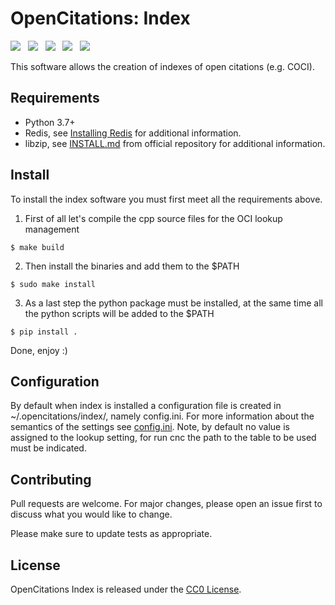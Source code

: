 # OpenCitations: Index
[<img src="https://img.shields.io/badge/powered%20by-OpenCitations-%239931FC?labelColor=2D22DE" />](http://opencitations.net) &nbsp; [<img src="https://img.shields.io/badge/python-3.7%20%7C%203.8%20%7C%203.9%20%7C%203.10-brightgreen">](https://www.python.org/) &nbsp; [<img src="https://img.shields.io/badge/-c++-black?logo=c%2B%2B&style=social">](https://en.cppreference.com/) &nbsp; [<img src="https://img.shields.io/badge/os-linux-gray">](https://www.linux.org) &nbsp; [<img src="https://img.shields.io/badge/os-macOS-gray">](https://www.apple.com/macos/) 

This software allows the creation of indexes of open citations (e.g. COCI).

## Requirements
- Python 3.7+
- Redis, see [Installing Redis](https://redis.io/docs/getting-started/installation/) for additional information.
- libzip, see [INSTALL.md](https://github.com/nih-at/libzip/blob/master/INSTALL.md) from official repository for additional information.
## Install
To install the index software you must first meet all the requirements above.

1. First of all let's compile the cpp source files for the OCI lookup management
```console
$ make build
```
2. Then install the binaries and add them to the $PATH
```console
$ sudo make install
```
3. As a last step the python package must be installed, at the same time all the python scripts will be added to the $PATH
```console
$ pip install .
```

Done, enjoy :)

## Configuration
By default when index is installed a configuration file is created in ~/.opencitations/index/, namely config.ini. For more information about the semantics of the settings see [config.ini](config.ini). Note, by default no value is assigned to the lookup setting, for run cnc the path to the table to be used must be indicated.
## Contributing
Pull requests are welcome. For major changes, please open an issue first to discuss what you would like to change.

Please make sure to update tests as appropriate.

## License
OpenCitations Index is released under the [CC0 License](LICENSE).
